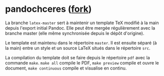 # pandochceres ([fork](https://github.com/danielleberre/pandochceres))

La branche `latex-master` sert à maintenir un template TeX modifié à la main
depuis l'export initial Pandoc. Elle peut être mergée régulièrement avec la
branche master (elle même synchronisée depuis le dépôt d'origine).

Le template est maintenu dans le répertoire `master`. Il est ensuite séparé (à
la main) entre un style et un source LaTeX situés dans le répertoire `src`.

La compilation du template doit se faire depuis le répertoire `pdf` avec la
commande `make`. `make all` compile le PDF, `make preview` compile et ouvre le
document, `make continuous` compile et visualise en continu.
